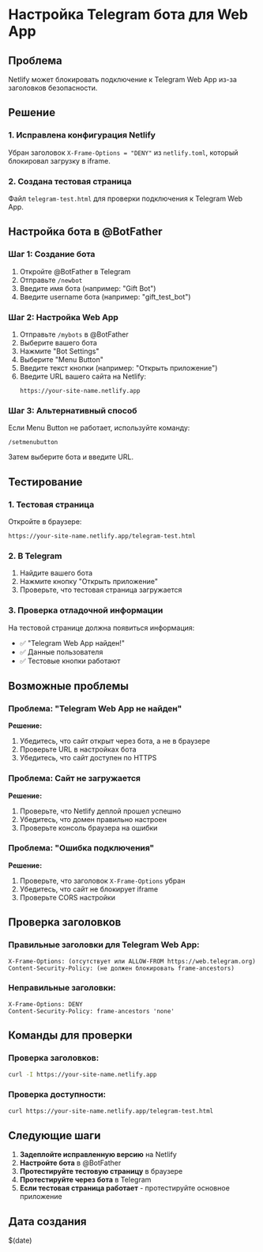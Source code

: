 # Настройка Telegram бота для Web App

## Проблема
Netlify может блокировать подключение к Telegram Web App из-за заголовков безопасности.

## Решение

### 1. Исправлена конфигурация Netlify
Убран заголовок `X-Frame-Options = "DENY"` из `netlify.toml`, который блокировал загрузку в iframe.

### 2. Создана тестовая страница
Файл `telegram-test.html` для проверки подключения к Telegram Web App.

## Настройка бота в @BotFather

### Шаг 1: Создание бота
1. Откройте @BotFather в Telegram
2. Отправьте `/newbot`
3. Введите имя бота (например: "Gift Bot")
4. Введите username бота (например: "gift_test_bot")

### Шаг 2: Настройка Web App
1. Отправьте `/mybots` в @BotFather
2. Выберите вашего бота
3. Нажмите "Bot Settings"
4. Выберите "Menu Button"
5. Введите текст кнопки (например: "Открыть приложение")
6. Введите URL вашего сайта на Netlify:
   ```
   https://your-site-name.netlify.app
   ```

### Шаг 3: Альтернативный способ
Если Menu Button не работает, используйте команду:
```
/setmenubutton
```
Затем выберите бота и введите URL.

## Тестирование

### 1. Тестовая страница
Откройте в браузере:
```
https://your-site-name.netlify.app/telegram-test.html
```

### 2. В Telegram
1. Найдите вашего бота
2. Нажмите кнопку "Открыть приложение"
3. Проверьте, что тестовая страница загружается

### 3. Проверка отладочной информации
На тестовой странице должна появиться информация:
- ✅ "Telegram Web App найден!"
- ✅ Данные пользователя
- ✅ Тестовые кнопки работают

## Возможные проблемы

### Проблема: "Telegram Web App не найден"
**Решение:**
1. Убедитесь, что сайт открыт через бота, а не в браузере
2. Проверьте URL в настройках бота
3. Убедитесь, что сайт доступен по HTTPS

### Проблема: Сайт не загружается
**Решение:**
1. Проверьте, что Netlify деплой прошел успешно
2. Убедитесь, что домен правильно настроен
3. Проверьте консоль браузера на ошибки

### Проблема: "Ошибка подключения"
**Решение:**
1. Проверьте, что заголовок `X-Frame-Options` убран
2. Убедитесь, что сайт не блокирует iframe
3. Проверьте CORS настройки

## Проверка заголовков

### Правильные заголовки для Telegram Web App:
```
X-Frame-Options: (отсутствует или ALLOW-FROM https://web.telegram.org)
Content-Security-Policy: (не должен блокировать frame-ancestors)
```

### Неправильные заголовки:
```
X-Frame-Options: DENY
Content-Security-Policy: frame-ancestors 'none'
```

## Команды для проверки

### Проверка заголовков:
```bash
curl -I https://your-site-name.netlify.app
```

### Проверка доступности:
```bash
curl https://your-site-name.netlify.app/telegram-test.html
```

## Следующие шаги

1. **Задеплойте исправленную версию** на Netlify
2. **Настройте бота** в @BotFather
3. **Протестируйте тестовую страницу** в браузере
4. **Протестируйте через бота** в Telegram
5. **Если тестовая страница работает** - протестируйте основное приложение

## Дата создания
$(date) 